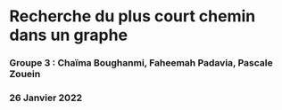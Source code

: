 # Recherche du plus court chemin dans un graphe

### Groupe 3 : Chaïma Boughanmi, Faheemah Padavia, Pascale Zouein

### 26 Janvier 2022
